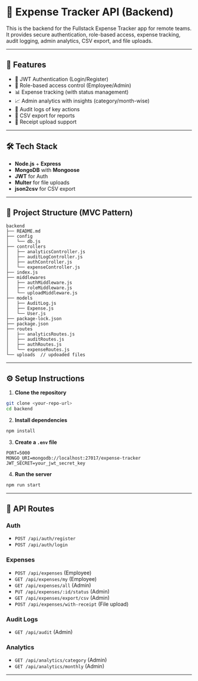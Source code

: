 
# 💼 Expense Tracker API (Backend)

This is the backend for the Fullstack Expense Tracker app for remote teams. It provides secure authentication, role-based access, expense tracking, audit logging, admin analytics, CSV export, and file uploads.

---

## 🚀 Features

- 🔐 JWT Authentication (Login/Register)
- 👥 Role-based access control (Employee/Admin)
- 📊 Expense tracking (with status management)
- 📈 Admin analytics with insights (category/month-wise)
- 📝 Audit logs of key actions
- 🧾 CSV export for reports
- 📁 Receipt upload support
<!-- - 🐳 Docker-ready (optional) -->

---

## 🛠 Tech Stack

- **Node.js** + **Express**
- **MongoDB** with **Mongoose**
- **JWT** for Auth
- **Multer** for file uploads
- **json2csv** for CSV export

---

## 📁 Project Structure (MVC Pattern)

```
backend
├── README.md
├── config
│   └── db.js
├── controllers
│   ├── analyticsController.js
│   ├── auditLogController.js 
│   ├── authController.js     
│   └── expenseController.js  
├── index.js
├── middlewares
│   ├── authMiddleware.js
│   ├── roleMiddleware.js
│   └── uploadMiddleware.js
├── models
│   ├── AuditLog.js
│   ├── Expense.js
│   └── User.js
├── package-lock.json
├── package.json
├── routes
│   ├── analyticsRoutes.js
│   ├── auditRoutes.js
│   ├── authRoutes.js
│   └── expenseRoutes.js
└── uploads  // updoaded files
```

---

## ⚙️ Setup Instructions

1. **Clone the repository**
```bash
git clone <your-repo-url>
cd backend
```

2. **Install dependencies**
```bash
npm install
```

3. **Create a `.env` file**
```
PORT=5000
MONGO_URI=mongodb://localhost:27017/expense-tracker
JWT_SECRET=your_jwt_secret_key
```

4. **Run the server**
```bash
npm run start
```

---

## 🔐 API Routes

### Auth
- `POST /api/auth/register`
- `POST /api/auth/login`

### Expenses
- `POST /api/expenses` (Employee)
- `GET /api/expenses/my` (Employee)
- `GET /api/expenses/all` (Admin)
- `PUT /api/expenses/:id/status` (Admin)
- `GET /api/expenses/export/csv` (Admin)
- `POST /api/expenses/with-receipt` (File upload)

### Audit Logs
- `GET /api/audit` (Admin)

### Analytics
- `GET /api/analytics/category` (Admin)
- `GET /api/analytics/monthly` (Admin)

---
